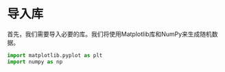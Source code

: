 # 导入库

首先，我们需要导入必要的库。我们将使用Matplotlib库和NumPy来生成随机数据。

```python
import matplotlib.pyplot as plt
import numpy as np
```
